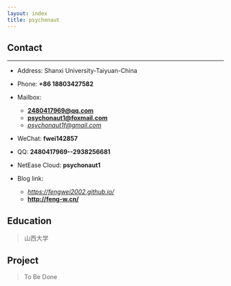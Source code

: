 ```yaml
---
layout: index
title: psychonaut
---
```

## Contact

***

- Address: Shanxi University-Taiyuan-China
- Phone: **+86 18803427582**
- Mailbox:
  - **2480417969@qq.com**
  - **psychonaut1@foxmail.com**
  - *psychonaut1f@gmail.com*
- WeChat: **fwei142857**
- QQ: **2480417969--2938256681**

- NetEase Cloud:
**psychonaut1**
- Blog link: 
  - *<https://fengwei2002.github.io/>*
  - **<http://feng-w.cn/>**

## Education

>山西大学

## Project

>To Be Done  
